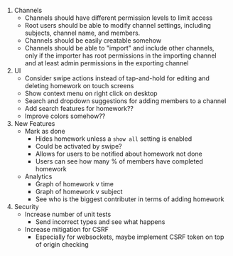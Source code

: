 1. Channels
    - Channels should have different permission levels to limit access
    - Root users should be able to modify channel settings, including subjects, channel name, and members.
    -  Channels should be easily creatable somehow
    - Channels should be able to "import" and include other channels, only if the importer has root permissions in the importing channel and at least admin permissions in the exporting channel
2. UI
    - Consider swipe actions instead of tap-and-hold for editing and deleting homework on touch screens
    - Show context menu on right click on desktop
    - Search and dropdown suggestions for adding members to a channel
    - Add search features for homework??
    - Improve colors somehow??
3. New Features
    - Mark as done
        - Hides homework unless a `show all` setting is enabled
        - Could be activated by swipe?
        - Allows for users to be notified about homework not done
        - Users can see how many % of members have completed homework
    - Analytics
        - Graph of homework v time
        - Graph of homework v subject 
        - See who is the biggest contributer in terms of adding homework
4. Security
    - Increase number of unit tests
        - Send incorrect types and see what happens
    - Increase mitigation for CSRF
        - Especially for websockets, maybe implement CSRF token on top of origin checking
